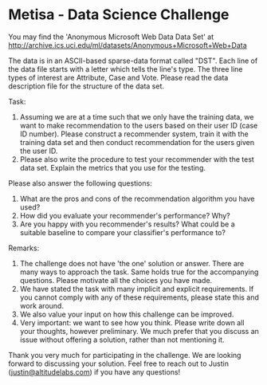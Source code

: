 # Metisa - Data Science Challenge

You may find the 'Anonymous Microsoft Web Data Data Set' at http://archive.ics.uci.edu/ml/datasets/Anonymous+Microsoft+Web+Data

The data is in an ASCII-based sparse-data format called "DST". Each line of the data file starts with a letter which tells the line's type. The three line types of interest are Attribute, Case and Vote. Please read the data description file for the structure of the data set.

Task:

1. Assuming we are at a time such that we only have the training data, we want to make recommendation to the users based on their user ID (case ID number). Please construct a recommender system, train it with the training data set and then conduct recommendation for the users given the user ID.
2. Please also write the procedure to test your recommender with the test data set. Explain the metrics that you use for the testing.

Please also answer the following questions:

1. What are the pros and cons of the recommendation algorithm you have used?
2. How did you evaluate your recommender's performance? Why?
3. Are you happy with you recommender's results? What could be a suitable baseline to compare your classifier's performance to?

Remarks:

1. The challenge does not have 'the one' solution or answer. There are many ways to approach the task. Same holds true for the accompanying questions. Please motivate all the choices you have made.
2. We have stated the task with many implicit and explicit requirements. If you cannot comply with any of these requirements, please state this and work around.
3. We also value your input on how this challenge can be improved.
4. Very important: we want to see how you think. Please write down all your thoughts, however preliminary. We much prefer that you discuss an issue without offering a solution, rather than not mentioning it.

Thank you very much for participating in the challenge. We are looking forward to discussing your solution. Feel free to reach out to Justin (justin@altitudelabs.com) if you have any questions!
